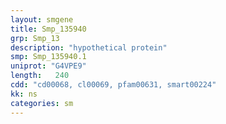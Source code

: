 ```yaml
---
layout: smgene
title: Smp_135940
grp: Smp_13
description: "hypothetical protein"
smp: Smp_135940.1
uniprot: "G4VPE9"
length:   240
cdd: "cd00068, cl00069, pfam00631, smart00224"
kk: ns
categories: sm
---
```

